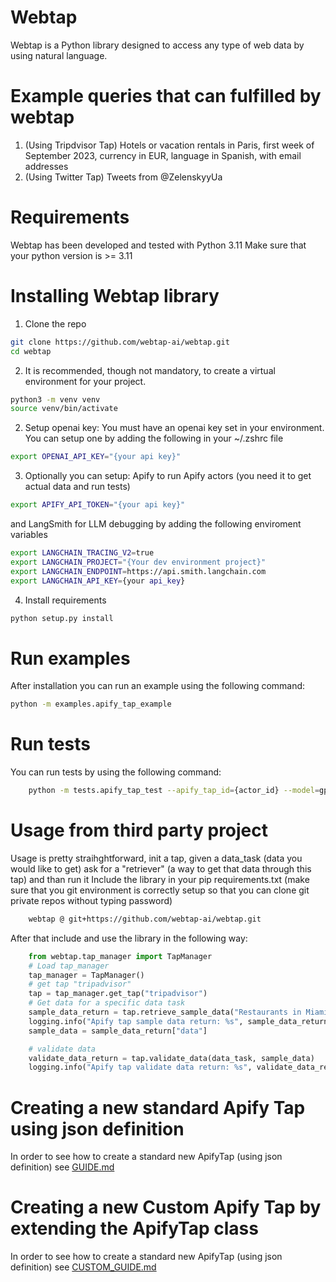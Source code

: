 # Webtap

Webtap is a Python library designed to access any type of web data by using natural language.

# Example queries that can fulfilled by webtap

1. (Using Tripdvisor Tap) Hotels or vacation rentals in Paris, first week of September 2023, currency in EUR, language in Spanish, with email addresses
2. (Using Twitter Tap) Tweets from @ZelenskyyUa

# Requirements

Webtap has been developed and tested with Python 3.11
Make sure that your python version is >= 3.11

# Installing Webtap library

1. Clone the repo
```bash 
git clone https://github.com/webtap-ai/webtap.git
cd webtap
```
2. It is recommended, though not mandatory, to create a virtual environment for your project.
```bash
python3 -m venv venv
source venv/bin/activate
```
2. Setup openai key: 
You must have an openai key set in your environment. You can setup one by adding the following in your ~/.zshrc file
```bash
export OPENAI_API_KEY="{your api key}"
```
3. Optionally you can setup:
Apify to run Apify actors (you need it to get actual data and run tests)
```bash
export APIFY_API_TOKEN="{your api key}"
```
and LangSmith for LLM debugging by adding the following enviroment variables
```bash
export LANGCHAIN_TRACING_V2=true
export LANGCHAIN_PROJECT="{Your dev environment project}"
export LANGCHAIN_ENDPOINT=https://api.smith.langchain.com
export LANGCHAIN_API_KEY={your api_key}
```
4. Install requirements
```bash
python setup.py install
```

# Run examples

After installation you can run an example using the following command:
```bash
python -m examples.apify_tap_example
```
# Run tests
You can run tests by using the following command:
```bash
    python -m tests.apify_tap_test --apify_tap_id={actor_id} --model=gpt-3.5-turbo --test_num={test_num}
```

# Usage from third party project
Usage is pretty straihghtforward, init a tap, given a data_task (data you would like to get) ask for a "retriever" (a way to get that data through this tap) and than run it
Include the library in your pip requirements.txt (make sure that you git environment is correctly setup so that you can clone git private repos without typing password)
```bash
    webtap @ git+https://github.com/webtap-ai/webtap.git
```
After that include and use the library in the following way:
```python
    from webtap.tap_manager import TapManager
    # Load tap_manager
    tap_manager = TapManager()
    # get tap "tripadvisor"
    tap = tap_manager.get_tap("tripadvisor")
    # Get data for a specific data task
    sample_data_return = tap.retrieve_sample_data("Restaurants in Miami")
    logging.info("Apify tap sample data return: %s", sample_data_return)
    sample_data = sample_data_return["data"]

    # validate data
    validate_data_return = tap.validate_data(data_task, sample_data)
    logging.info("Apify tap validate data return: %s", validate_data_return)

```

# Creating a new standard Apify Tap using json definition

In order to see how to create a standard new ApifyTap (using json definition) see [GUIDE.md](docs/taps_definition/GUIDE.md)

# Creating a new Custom Apify Tap by extending the ApifyTap class

In order to see how to create a standard new ApifyTap (using json definition) see [CUSTOM_GUIDE.md](docs/taps_definition/CUSTOM_GUIDE.md)